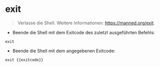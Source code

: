 # exit

> Verlasse die Shell.
> Weitere Informationen: <https://manned.org/exit>.

- Beende die Shell mit dem Exitcode des zuletzt ausgeführten Befehls:

`exit`

- Beende die Shell mit dem angegebenen Exitcode:

`exit {{exitcode}}`
